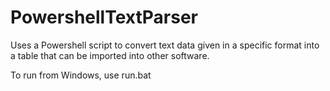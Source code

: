 # PowershellTextParser
Uses a Powershell script to convert text data given in a specific format into a table that can be imported into other software.

To run from Windows, use run.bat
